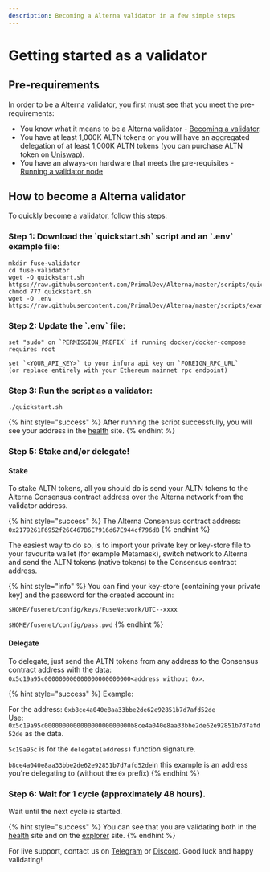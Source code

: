 ```yaml
---
description: Becoming a Alterna validator in a few simple steps
---
```


# Getting started as a validator

## Pre-requirements

In order to be a Alterna validator, you first must see that you meet the pre-requirements:

* You know what it means to be a Alterna validator - [Becoming a validator](how-to-become-a-validator.md#what-it-means-to-be-a-validator).
* You have at least 1,000K ALTN tokens or you will have an aggregated delegation of at least 1,000K ALTN tokens \(you can purchase ALTN token on [Uniswap](https://uniswap.exchange/swap/0x970b9bb2c0444f5e81e9d0efb84c8ccdcdcaf84d)\).
* You have an always-on hardware that meets the pre-requisites - [Running a validator node](run-your-own-validator.md#pre-requisites)

## How to become a Alterna validator

To quickly become a validator, follow this steps:

### Step 1: Download the \`quickstart.sh\` script and an \`.env\` example file:

```text
mkdir fuse-validator
cd fuse-validator
wget -O quickstart.sh https://raw.githubusercontent.com/PrimalDev/Alterna/master/scripts/quickstart.sh
chmod 777 quickstart.sh
wget -O .env https://raw.githubusercontent.com/PrimalDev/Alterna/master/scripts/examples/.env.validator.example
```

### Step 2: Update the \`.env\` file:

```text
set "sudo" on `PERMISSION_PREFIX` if running docker/docker-compose requires root

set `<YOUR_API_KEY>` to your infura api key on `FOREIGN_RPC_URL`
(or replace entirely with your Ethereum mainnet rpc endpoint)
```

### Step 3: Run the script as a validator:

```text
./quickstart.sh
```

{% hint style="success" %}
After running the script successfully, you will see your address in the [health](https://status.alternanetwork.org/) site.
{% endhint %}

### Step 5: Stake and/or delegate!

#### Stake

To stake ALTN tokens, all you should do is send your ALTN tokens to the Alterna Consensus contract address over the Alterna network from the validator address.

{% hint style="success" %}
The Alterna Consensus contract address: `0x2179261F6952f26C467B6E7916d67E944cf796dB`
{% endhint %}

The easiest way to do so, is to import your private key or key-store file to your favourite wallet \(for example Metamask\), switch network to Alterna and send the ALTN tokens \(native tokens\) to the Consensus contract address.

{% hint style="info" %}
You can find your key-store \(containing your private key\) and the password for the created account in:

`$HOME/fusenet/config/keys/FuseNetwork/UTC--xxxx`

`$HOME/fusenet/config/pass.pwd`
{% endhint %}

#### Delegate

To delegate, just send the ALTN tokens from any address to the Consensus contract address with the data: `0x5c19a95c000000000000000000000000<address without 0x>`.

{% hint style="success" %}
Example:

For the address: `0xb8ce4a040e8aa33bbe2de62e92851b7d7afd52de`  
Use: `0x5c19a95c000000000000000000000000b8ce4a040e8aa33bbe2de62e92851b7d7afd52de` as the data.

`5c19a95c` is for the `delegate(address)` function signature.

`b8ce4a040e8aa33bbe2de62e92851b7d7afd52de`in this example is an address you're delegating to \(without the `0x` prefix\)
{% endhint %}

### Step 6: Wait for 1 cycle \(approximately 48 hours\).

Wait until the next cycle is started.

{% hint style="success" %}
You can see that you are validating both in the [health](https://status.alternanetwork.org/) site and on the [explorer](https://scan.alternanetwork.org) site.
{% endhint %}

For live support, contact us on [Telegram](https://t.me/) or [Discord](https://discord.gg/). Good luck and happy validating!

